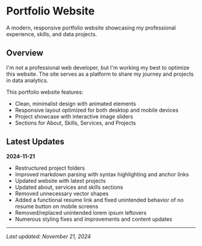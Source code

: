# Portfolio Website

A modern, responsive portfolio website showcasing my professional experience, skills, and data projects.

## Overview

I'm not a professional web developer, but I'm working my best to optimize this website. The site serves as a platform to share my journey and projects in data analytics.

This portfolio website features:
- Clean, minimalist design with animated elements
- Responsive layout optimized for both desktop and mobile devices
- Project showcase with interactive image sliders
- Sections for About, Skills, Services, and Projects

## Latest Updates

**2024-11-21**
- Restructured project folders
- Improved markdown parsing with syntax highlighting and anchor links
- Updated website with latest projects
- Updated about, services and skills sections
- Removed unnecessary vector shapes
- Added a functional resume link and fixed unintended behavior of no resume button on mobile screens
- Removed/replaced unintended lorem ipsum leftovers
- Numerous styling fixes and improvements and content updates

---
*Last updated: November 21, 2024*